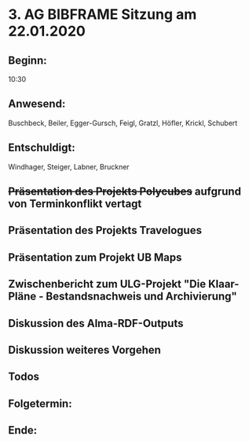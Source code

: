 # 3. AG BIBFRAME Sitzung am 22.01.2020

## Beginn: 

10:30

## Anwesend:

Buschbeck, Beiler, Egger-Gursch, Feigl, Gratzl, Höfler, Krickl, Schubert

## Entschuldigt:

Windhager, Steiger, Labner, Bruckner

## ~~Präsentation des Projekts Polycubes~~ aufgrund von Terminkonflikt vertagt

## Präsentation des Projekts Travelogues

## Präsentation zum Projekt UB Maps

## Zwischenbericht zum ULG-Projekt "Die Klaar-Pläne - Bestandsnachweis und Archivierung"

## Diskussion des Alma-RDF-Outputs

## Diskussion weiteres Vorgehen

## Todos

## Folgetermin: 

## Ende: 
